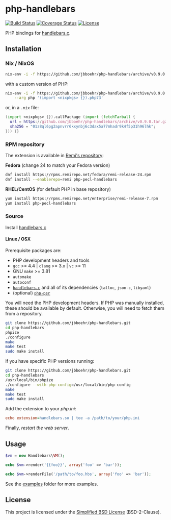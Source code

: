 
# php-handlebars

[![Build Status](https://travis-ci.org/jbboehr/php-handlebars.svg?branch=master)](https://travis-ci.org/jbboehr/php-handlebars)
[![Coverage Status](https://coveralls.io/repos/jbboehr/php-handlebars/badge.svg?branch=master&service=github)](https://coveralls.io/github/jbboehr/php-handlebars?branch=master)
[![License](https://img.shields.io/badge/license-BSD-brightgreen.svg)](LICENSE.md)

PHP bindings for [handlebars.c](https://github.com/jbboehr/handlebars.c).


## Installation


### Nix / NixOS

```bash
nix-env -i -f https://github.com/jbboehr/php-handlebars/archive/v0.9.0.tar.gz
```

with a custom version of PHP:

```bash
nix-env -i -f https://github.com/jbboehr/php-handlebars/archive/v0.9.0.tar.gz \
    --arg php '(import <nixpkgs> {}).php73'
```

or, in a `.nix` file:

```nix
(import <nixpkgs> {}).callPackage (import (fetchTarball {
  url = https://github.com/jbboehr/php-handlebars/archive/v0.9.0.tar.gz;
  sha256 = "01z8ql6pg2apnvrr6kxynbj6c3dax5a77mhadr9k4f5p31h96lhk";
})) {}
```


### RPM repository

The extension is available in [Remi's repository](https://rpms.remirepo.net/):

**Fedora** (change 24 to match your Fedora version)

```bash
dnf install https://rpms.remirepo.net/fedora/remi-release-24.rpm
dnf install --enablerepo=remi php-pecl-handlebars
```

**RHEL/CentOS** (for default PHP in base repository)

```bash
yum install https://rpms.remirepo.net/enterprise/remi-release-7.rpm
yum install php-pecl-handlebars
```


### Source

Install [handlebars.c](https://github.com/jbboehr/handlebars.c)


#### Linux / OSX

Prerequisite packages are:

- PHP development headers and tools
- `gcc` >= 4.4 | `clang` >= 3.x | `vc` >= 11
- GNU `make` >= 3.81
- `automake`
- `autoconf`
- [`handlebars.c`](https://github.com/jbboehr/handlebars.c) and all of its dependencies (`talloc`, `json-c`, `libyaml`)
- (optional) [`php-psr`](https://github.com/jbboehr/php-psr)

You will need the PHP development headers. If PHP was manually installed, these should be available by default. Otherwise, you will need to fetch them from a repository.

```bash
git clone https://github.com/jbboehr/php-handlebars.git
cd php-handlebars
phpize
./configure
make
make test
sudo make install
```

If you have specific PHP versions running:

```bash
git clone https://github.com/jbboehr/php-handlebars.git
cd php-handlebars
/usr/local/bin/phpize
./configure --with-php-config=/usr/local/bin/php-config
make
make test
sudo make install
```

Add the extension to your *php.ini*:

```ini
echo extension=handlebars.so | tee -a /path/to/your/php.ini
```

Finally, _restart the web server_.


## Usage

```php
$vm = new Handlebars\VM();

echo $vm->render('{{foo}}', array('foo' => 'bar'));

echo $vm->renderFile('/path/to/foo.hbs', array('foo' => 'bar'));
```

See the [examples](examples) folder for more examples.


## License

This project is licensed under the [Simplified BSD License](LICENSE.md) (BSD-2-Clause).

